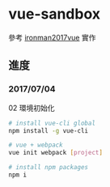 # vue-sandbox

參考 [ironman2017vue](https://github.com/hungjie19/ironman2017vue) 實作

## 進度

### 2017/07/04

02 環境初始化

``` bash
# install vue-cli global
npm install -g vue-cli

# vue + webpack
vue init webpack [project]

# install npm packages
npm i
